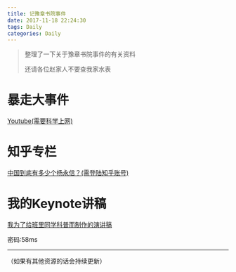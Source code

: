 ```yaml
---
title: 记豫章书院事件
date: 2017-11-18 22:24:30
tags: Daily
categories: Daily
---
```

> 整理了一下关于豫章书院事件的有关资料
> 
> 还请各位赵家人不要查我家水表

# 暴走大事件

[Youtube(需要科学上网)](https://www.youtube.com/watch?v=ez8i_z2Tvo4&t=1199s)

# 知乎专栏

[中国到底有多少个杨永信？(需登陆知乎账号)](https://zhuanlan.zhihu.com/p/30451927)

# 我的Keynote讲稿

[我为了给班里同学科普而制作的演讲稿](http://pan.baidu.com/s/1cM0H0E)

密码:58ms

---
（如果有其他资源的话会持续更新）